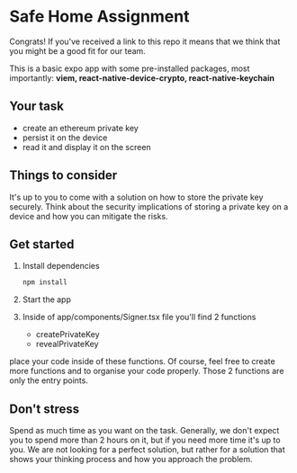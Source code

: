 # Safe Home Assignment

Congrats! If you've received a link to this repo it means that we think that you might be a good fit for our team.

This is a basic expo app with some pre-installed packages, most importantly: **viem, react-native-device-crypto,
react-native-keychain**

## Your task

- create an ethereum private key
- persist it on the device
- read it and display it on the screen

## Things to consider

It's up to you to come with a solution on how to store the private key securely. Think about the security implications
of storing a private key on a device and how you can mitigate the risks.

## Get started

1. Install dependencies

   ```bash
   npm install
   ```

2. Start the app

3. Inside of app/components/Signer.tsx file you'll find 2 functions
    - createPrivateKey
    - revealPrivateKey

place your code inside of these functions. Of course, feel free to create more functions and to organise your code
properly.
Those 2 functions are only the entry points.

## Don't stress

Spend as much time as you want on the task. Generally, we don't expect you to spend more than 2 hours on it, but if you
need more time it's up to you. We are not looking for a perfect solution, but rather for a solution that shows your
thinking process and how you approach the problem.
